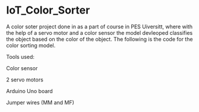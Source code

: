 # IoT_Color_Sorter

A color soter project done in as a part of course in PES Uiversitt, where with the help of a servo motor and a color sensor the model devleoped classifies the object based on the color of the object. The following is the code for the color sorting model.

Tools used:

Color sensor

2 servo motors

Arduino Uno board

Jumper wires (MM and MF)
